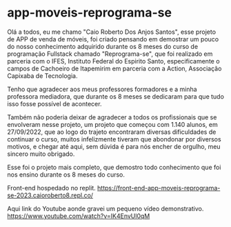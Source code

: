 # app-moveis-reprograma-se

Olá a todos, eu me chamo "Caio Roberto Dos Anjos Santos", esse projeto de APP de venda de móveis, foi criado pensando em demostrar um pouco do nosso conhecimento adquirido durante os 8 meses do curso de programação Fullstack chamado "Reprograma-se", que foi realizado em parceria com o IFES, Instituto Federal do Espirito Santo, especificamente o campos de Cachoeiro de Itapemirim em parceria com a Action, Associação Capixaba de Tecnologia.

Tenho que agradecer aos meus professores formadores e a minha professora mediadora, que durante os 8 meses se dedicaram para que tudo isso fosse possível de acontecer.

Também não poderia deixar de agradecer a todos os profissionais que se envolveram nesse projeto, um projeto que começou com 1.140 alunos, em 27/09/2022, que ao logo do trajeto encontraram diversas dificuldades de continuar o curso, muitos infelizmente tiveram que abondonar por diversos motivos, e chegar até aqui, sem dúvida é para nós encher de orgulho, meu sincero muito obrigado.


Esse foi o projeto mais completo, que demostro todo conhecimento que foi nos ensino durante os 8 meses do curso.

Front-end hospedado no replit.
https://front-end-app-moveis-reprograma-se-2023.caioroberto8.repl.co/

Aqui link do Youtube aonde gravei um pequeno vídeo demonstrativo. 
https://www.youtube.com/watch?v=IK4EnvUl0qM
